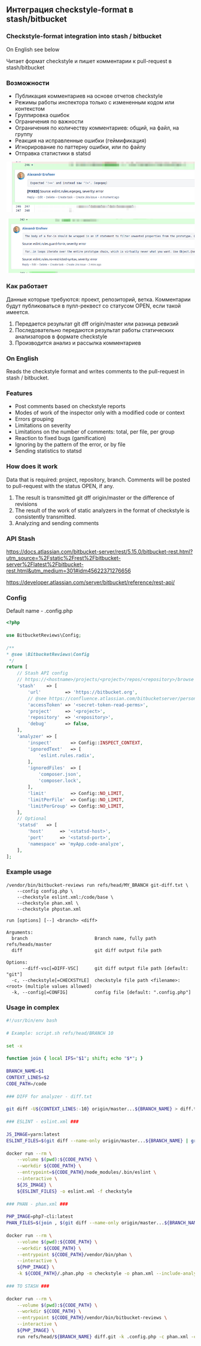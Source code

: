 ## Интеграция checkstyle-format в stash/bitbucket
### Checkstyle-format integration into stash / bitbucket

On English see below

Читает формат checkstyle и пишет комментарии к pull-request в stash/bitbucket

### Возможности

- Публикация комментариев на основе отчетов checkstyle
- Режимы работы инспектора только с измененным кодом или контекстом
- Группировка ошибок
- Ограничения по важности
- Ограничения по количеству комментариев: общий, на файл, на группу
- Реакция на исправленные ошибки (геймификация)
- Игнорирование по паттерну ошибки, или по файлу
- Отправка статистики в statsd

![Fixed](https://github.com/aaerofeev/bitbucket-static-reviews/blob/master/docs/Selection_006.png?raw=true)

![Group](https://github.com/aaerofeev/bitbucket-static-reviews/blob/master/docs/Selection_007.png?raw=true)

### Как работает

Данные которые требуются: проект, репозиторий, ветка.
Комментарии будут публиковаться в пулл-реквест со статусом OPEN, если такой имеется.

1. Передается результат git dff origin/master <BRANCH> или разница ревизий
2. Последовательно передаются результат работы статических анализаторов в формате checkstyle
3. Производится анализ и рассылка комментариев

### On English

Reads the checkstyle format and writes comments to the pull-request in stash / bitbucket.

### Features

- Post comments based on checkstyle reports
- Modes of work of the inspector only with a modified code or context
- Errors grouping
- Limitations on severity
- Limitations on the number of comments: total, per file, per group
- Reaction to fixed bugs (gamification)
- Ignoring by the pattern of the error, or by file
- Sending statistics to statsd

### How does it work

Data that is required: project, repository, branch.
Comments will be posted to pull-request with the status OPEN, if any.

1. The result is transmitted git dff origin/master <BRANCH> or the difference of revisions
2. The result of the work of static analyzers in the format of checkstyle is consistently transmitted.
3. Analyzing and sending comments

### API Stash

https://docs.atlassian.com/bitbucket-server/rest/5.15.0/bitbucket-rest.html?utm_source=%2Fstatic%2Frest%2Fbitbucket-server%2Flatest%2Fbitbucket-rest.html&utm_medium=301#idm45622371276656

https://developer.atlassian.com/server/bitbucket/reference/rest-api/

### Config

Default name - .config.php 

```php
<?php

use BitbucketReviews\Config;

/**
* @see \BitbucketReviews\Config
 */
return [
    // Stash API config
    // https://<hostname>/projects/<project>/repos/<repository>/browse
    'stash'    => [
        'url'         => 'https://bitbucket.org',
        // @see https://confluence.atlassian.com/bitbucketserver/personal-access-tokens-939515499.html
        'accessToken' => '<secret-token-read-perms>',
        'project'     => '<project>',
        'repository'  => '<repository>',
        'debug'       => false,
    ],
    'analyzer' => [
        'inspect'       => Config::INSPECT_CONTEXT,
        'ignoredText'   => [
            'eslint.rules.radix',
        ],
        'ignoredFiles'  => [
            'composer.json',
            'composer.lock',
        ],
        'limit'         => Config::NO_LIMIT,
        'limitPerFile'  => Config::NO_LIMIT,
        'limitPerGroup' => Config::NO_LIMIT,
    ],
    // Optional
    'statsd'   => [
        'host'      => '<statsd-host>',
        'port'      => '<statsd-port>',
        'namespace' => 'myApp.code-analyze',
    ],
];
```

### Example usage

```
/vendor/bin/bitbucket-reviews run refs/head/MY_BRANCH git-diff.txt \
    --config config.php \
    --checkstyle eslint.xml:/code/base \
    --checkstyle phan.xml \
    --checkstyle phpstan.xml
```

```
run [options] [--] <branch> <diff>

Arguments:
  branch                         Branch name, fully path refs/heads/master
  diff                           git diff output file path

Options:
      --diff-vsc[=DIFF-VSC]      git diff output file path [default: "git"]
  -c, --checkstyle[=CHECKSTYLE]  checkstyle file path <filename>:<root> (multiple values allowed)
  -k, --config[=CONFIG]          config file [default: ".config.php"]
```

### Usage in complex

```bash
#!/usr/bin/env bash

# Example: script.sh refs/head/BRANCH 10

set -x

function join { local IFS="$1"; shift; echo "$*"; }

BRANCH_NAME=$1
CONTEXT_LINES=$2
CODE_PATH=/code

### DIFF for analyzer - diff.txt

git diff -U${CONTEXT_LINES:-10} origin/master...${BRANCH_NAME} > diff.txt

### ESLINT - eslint.xml ###

JS_IMAGE=yarn:latest
ESLINT_FILES=$(git diff --name-only origin/master...${BRANCH_NAME} | grep -E "\.(js|vue)$")

docker run --rm \
    --volume $(pwd):${CODE_PATH} \
    --workdir ${CODE_PATH} \
    --entrypoint=${CODE_PATH}/node_modules/.bin/eslint \
    --interactive \
    ${JS_IMAGE} \
    ${ESLINT_FILES} -o eslint.xml -f checkstyle

### PHAN - phan.xml ###

PHP_IMAGE=php7-cli:latest
PHAN_FILES=$(join , $(git diff --name-only origin/master...${BRANCH_NAME} | grep -E "\.php$"))

docker run --rm \
    --volume $(pwd):${CODE_PATH} \
    --workdir ${CODE_PATH} \
    --entrypoint ${CODE_PATH}/vendor/bin/phan \
    --interactive \
    ${PHP_IMAGE} \
    -k ${CODE_PATH}/.phan.php -m checkstyle -o phan.xml --include-analysis-file-list ${PHAN_FILES}

### TO STASH ###

docker run --rm \
    --volume $(pwd):${CODE_PATH} \
    --workdir ${CODE_PATH} \
    --entrypoint ${CODE_PATH}/vendor/bin/bitbucket-reviews \
    --interactive \
    ${PHP_IMAGE} \
    run refs/head/${BRANCH_NAME} diff.git -k .config.php -c phan.xml -c eslint.xml:/code
```

